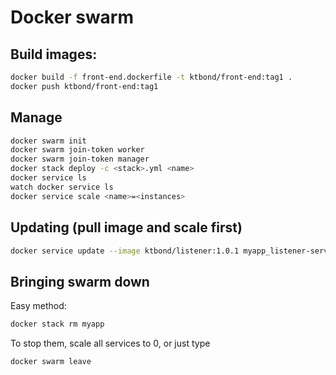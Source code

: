 # Docker swarm


## Build images:
```bash
docker build -f front-end.dockerfile -t ktbond/front-end:tag1 .
docker push ktbond/front-end:tag1
```

## Manage

```bash
docker swarm init
docker swarm join-token worker
docker swarm join-token manager
docker stack deploy -c <stack>.yml <name>
docker service ls
watch docker service ls
docker service scale <name>=<instances>
```

## Updating (pull image and scale first)
```bash
docker service update --image ktbond/listener:1.0.1 myapp_listener-service
```

## Bringing swarm down
Easy method:
```bash
docker stack rm myapp
```
To stop them, scale all services to 0, or just type
```bash
docker swarm leave
```